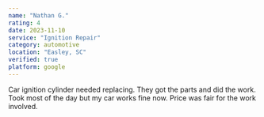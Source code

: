 ```yaml
---
name: "Nathan G."
rating: 4
date: 2023-11-10
service: "Ignition Repair"
category: automotive
location: "Easley, SC"
verified: true
platform: google
---
```


Car ignition cylinder needed replacing. They got the parts and did the work. Took most of the day but my car works fine now. Price was fair for the work involved.
